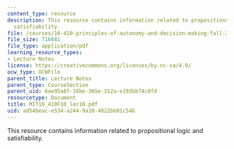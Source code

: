 ```yaml
---
content_type: resource
description: This resource contains information related to propositional logic and
  satisfiability.
file: /courses/16-410-principles-of-autonomy-and-decision-making-fall-2010/ad54beace534a2449a104822bb01c54b_MIT16_410F10_lec10.pdf
file_size: 716681
file_type: application/pdf
learning_resource_types:
- Lecture Notes
license: https://creativecommons.org/licenses/by-nc-sa/4.0/
ocw_type: OCWFile
parent_title: Lecture Notes
parent_type: CourseSection
parent_uid: 6ae95a6f-16be-365e-312a-e193bb74c8fd
resourcetype: Document
title: MIT16_410F10_lec10.pdf
uid: ad54beac-e534-a244-9a10-4822bb01c54b
---
```

This resource contains information related to propositional logic and satisfiability.